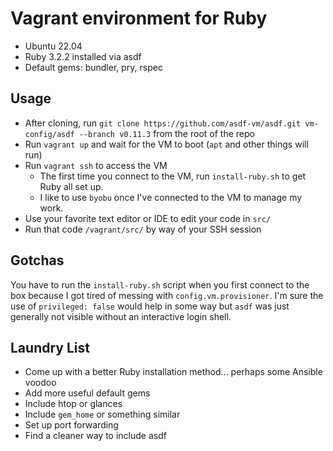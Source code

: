 # Vagrant environment for Ruby

- Ubuntu 22.04
- Ruby 3.2.2 installed via asdf
- Default gems:  bundler, pry, rspec

## Usage

- After cloning, run `git clone https://github.com/asdf-vm/asdf.git vm-config/asdf --branch v0.11.3` from the root of the repo
- Run `vagrant up` and wait for the VM to boot (`apt` and other things will run)
- Run `vagrant ssh` to access the VM
  - The first time you connect to the VM, run `install-ruby.sh` to get Ruby all set up.
  - I like to use `byobu` once I've connected to the VM to manage my work.
- Use your favorite text editor or IDE to edit your code in `src/`
- Run that code `/vagrant/src/` by way of your SSH session

## Gotchas

You have to run the `install-ruby.sh` script when you first connect to the
box because I got tired of messing with `config.vm.provisioner`.  I'm sure the
use of `privileged: false` would help in some way but `asdf` was just generally
not visible without an interactive login shell.

## Laundry List

- Come up with a better Ruby installation method... perhaps some Ansible voodoo
- Add more useful default gems
- Include htop or glances
- Include `gem_home` or something similar
- Set up port forwarding
- Find a cleaner way to include asdf